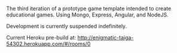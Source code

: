 The third iteration of a prototype game template intended to create educational games. Using Mongo, Express, Angular, and NodeJS.

Development is currently suspended indefinitely.


Current Heroku pre-build at:
http://enigmatic-taiga-54302.herokuapp.com/#/rooms/0
